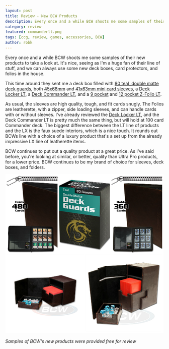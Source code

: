 ```yaml
---
layout: post
title: Review - New BCW Products
description: Every once and a while BCW shoots me some samples of their new products to take a look at. It's nice, seeing as I'm a huge fan of their line of stuff.
category: review
featured: commanderlt.png
tags: [ccg, review, games, accessories, BCW]
author: robk
---
```


Every once and a while BCW shoots me some samples of their new products to take a look at. It's nice, seeing as I'm a huge fan of their line of stuff, and we can always use some new deck boxes, card protectors, and folios in the house.

This time around they sent me a deck box filled with [80 teal, double matte deck guards](http://www.bcwsupplies.com/cat/deck-guard-m80-teal), both [45x68mm](http://www.bcwsupplies.com/cat/board-game-sleeves-45x68) and [41x63mm mini card sleeves](http://www.bcwsupplies.com/cat/board-game-sleeves-41x63), a [Deck Locker LT](http://www.bcwsupplies.com/deck-case-locker-lt-brown), a [Deck Commander LT](http://www.bcwsupplies.com/deck-case-commander-locker-lt-brown), and a [9 pocket](http://www.bcwsupplies.com/cat/card-game-supply/card-folder/9-pocket-zipper-folio-lt-brown) and [12 pocket Z-Folio LT](http://www.bcwsupplies.com/cat/card-game-supply/card-folder/12-pocket-zipper-folio-lt-brown).

As usual, the sleeves are high quality, tough, and fit cards snugly. The Folios are leatherette, with a zipper, side loading sleeves, and can handle cards with or without sleeves. I've already reviewed the [Deck Locker LT](http://www.purplepawn.com/2015/04/second-lookbcw-deck-locker-play-mats-inner-sleeves-and-more/), and the Deck Commander LT is pretty much the same thing, but will hold at 100 card Commander deck. The biggest difference between the LT line of products and the LX is the faux suede interiors, which is a nice touch. It rounds out BCWs line with a choice of a luxury product that's a set up from the already impressive LX line of leatherette items.

BCW continues to put out a quality product at a great price. As I've said before, you're looking at similar, or better, quality than Ultra Pro products, for a lower price. BCW continues to be my brand of choice for sleeves, deck boxes, and folders.

![BCW Products](/images/BCW.png)

*Samples of BCW's new products were provided free for review*
